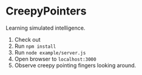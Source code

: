 # CreepyPointers
Learning simulated intelligence.

1. Check out
2. Run `npm install`
3. Run `node example/server.js`
4. Open browser to `localhost:3000`
5. Observe creepy pointing fingers looking around.